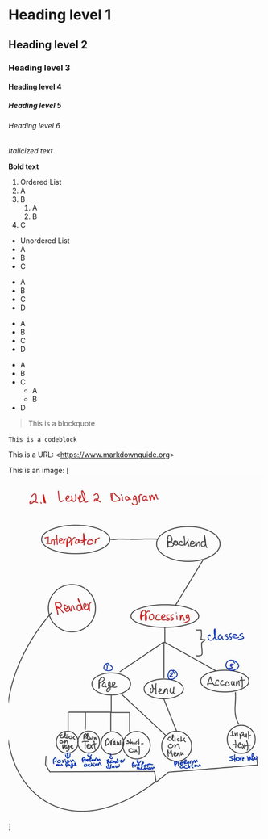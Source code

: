 # Heading level 1

## Heading level 2

### Heading level 3

#### Heading level 4

##### Heading level 5

###### Heading level 6

*Italicized text*

**Bold text**

1. Ordered List
2. A
3. B
    1. A
    2. B
4. C

- Unordered List
- A
- B
- C

* A
* B
* C
* D

+ A
+ B
+ C
+ D

- A
- B
- C
    - A
    - B
- D

> This is a blockquote

`This is a codeblock`

This is a URL: <<https://www.markdownguide.org>>

This is an image: [![Level 2-1](01_documentation/design_document/imgs/level_2-1.jpg "Level 2-1")]

